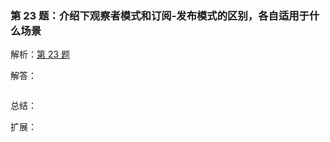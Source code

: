 ### 第 23 题：介绍下观察者模式和订阅-发布模式的区别，各自适用于什么场景

解析：[第 23 题](https://github.com/Advanced-Frontend/Daily-Interview-Question/issues/25)

解答：



```javascript

```

总结：



扩展：



